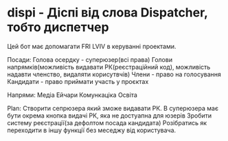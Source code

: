 # dispi - Діспі від слова Dispatcher, тобто диспетчер 
Цей бот має допомагати FRI LVIV в керуванні проектами.

Посади:
    Голова осердку - суперюзер(всі права)
    Голови напрямків(можливість видавати РК(реєстраційний код), можливість надавти членство, видаляти корисутвчів)
    Члени - право на голосування
    Кандидати - право приймати участь у проєктах

Напрями:
    Медіа
    Ейчари
    Комункаціка
    Освіта

Plan: 
    Створити сепрюзера який зможе видавати РК. В суперюзера має бути окрема кнопка видачі РК, яка не достуапна для юзерів
    Зробити систему реєстрації(за дефолтом посада кандидата)
    Розібратись як переходити в іншу функції без меседжу від користувача.